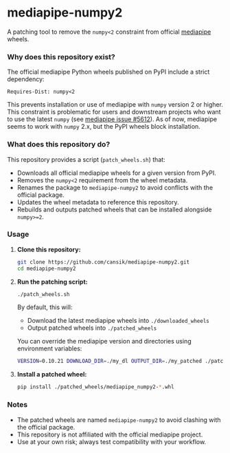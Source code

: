 # mediapipe-numpy2

A patching tool to remove the `numpy<2` constraint from
official [mediapipe](https://github.com/google-ai-edge/mediapipe) wheels.

### Why does this repository exist?

The official mediapipe Python wheels published on PyPI include a strict dependency:

```
Requires-Dist: numpy<2
```

This prevents installation or use of mediapipe with `numpy` version 2 or higher.  This constraint is problematic for users and downstream projects who want to use the latest `numpy` (see [mediapipe issue #5612](https://github.com/google-ai-edge/mediapipe/issues/5612)). As of now, mediapipe seems to work with `numpy` 2.x, but the PyPI wheels block installation.

### What does this repository do?

This repository provides a script (`patch_wheels.sh`) that:

- Downloads all official mediapipe wheels for a given version from PyPI.
- Removes the `numpy<2` requirement from the wheel metadata.
- Renames the package to `mediapipe-numpy2` to avoid conflicts with the official package.
- Updates the wheel metadata to reference this repository.
- Rebuilds and outputs patched wheels that can be installed alongside `numpy>=2`.


### Usage

1. **Clone this repository:**
   ```sh
   git clone https://github.com/cansik/mediapipe-numpy2.git
   cd mediapipe-numpy2
   ```

2. **Run the patching script:**
   ```sh
   ./patch_wheels.sh
   ```
   By default, this will:
    - Download the latest mediapipe wheels into `./downloaded_wheels`
    - Output patched wheels into `./patched_wheels`

   You can override the mediapipe version and directories using environment variables:
   ```sh
   VERSION=0.10.21 DOWNLOAD_DIR=./my_dl OUTPUT_DIR=./my_patched ./patch_wheels.sh
   ```

3. **Install a patched wheel:**
   ```sh
   pip install ./patched_wheels/mediapipe_numpy2-*.whl
   ```

### Notes

- The patched wheels are named `mediapipe-numpy2` to avoid clashing with the official package.
- This repository is not affiliated with the official mediapipe project.
- Use at your own risk; always test compatibility with your workflow.